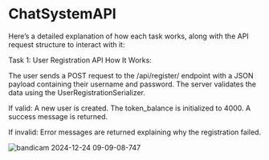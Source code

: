 # ChatSystemAPI

Here’s a detailed explanation of how each task works, along with the API request structure to interact with it:

Task 1: User Registration API
How It Works:

The user sends a POST request to the /api/register/ endpoint with a JSON payload containing their username and password.
The server validates the data using the UserRegistrationSerializer.

If valid:
A new user is created.
The token_balance is initialized to 4000.
A success message is returned.

If invalid:
Error messages are returned explaining why the registration failed.

![bandicam 2024-12-24 09-09-08-747](https://github.com/user-attachments/assets/3a732b34-d80a-41e6-8bc6-79fb2144150b)

